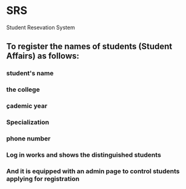 # SRS
Student Resevation System
## To register the names of students (Student Affairs) as follows:
### student's name
### the college
### ِcademic year
### Specialization
### phone number
### Log in works and shows the distinguished students
### And it is equipped with an admin page to control students applying for registration

